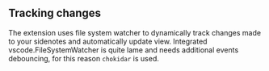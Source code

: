 ## Tracking changes

The extension uses file system watcher to dynamically track changes made to your sidenotes and automatically update view. Integrated vscode.FileSystemWatcher is quite lame and needs additional events debouncing, for this reason `chokidar` is used.